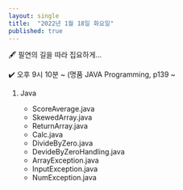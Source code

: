 ```yaml
---
layout: single
title:  "2022년 1월 18일 화요일"
published: true
---
```


🖋️ 필연의 길을 따라 집요하게...

✔️ 오후 9시 10분 ~ (명품 JAVA Programming, p139 ~



1. Java

   - ScoreAverage.java
   - SkewedArray.java
   - ReturnArray.java
   - Calc.java
   - DivideByZero.java
   - DevideByZeroHandling.java
   - ArrayException.java
   - InputException.java
   - NumException.java

   









